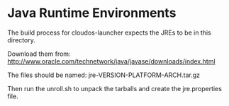 Java Runtime Environments
=========================

The build process for cloudos-launcher expects the JREs to be in this directory.

Download them from: http://www.oracle.com/technetwork/java/javase/downloads/index.html

The files should be named: jre-VERSION-PLATFORM-ARCH.tar.gz

Then run the unroll.sh to unpack the tarballs and create the jre.properties file.
